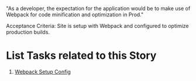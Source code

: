 "As a developer, the expectation for the application would be to make use of Webpack for code minification and optimization in Prod."

Acceptance Criteria:
Site is setup with Webpack and configured to optimize production builds.

# List Tasks related to this Story
1. [Webpack Setup Config](./tasks/task_webpack_setup_configure.md)